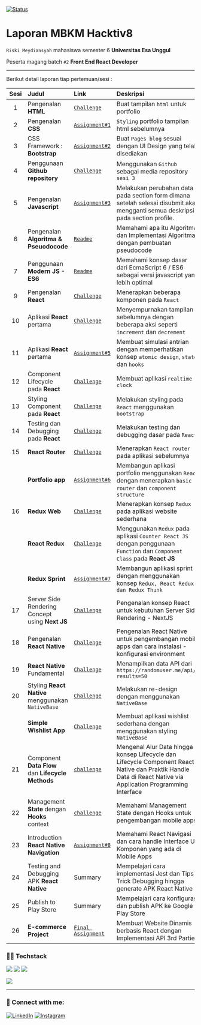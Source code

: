 [![Status](https://img.shields.io/badge/Done-dev-green.svg)](https://shields.io/)

# Laporan MBKM Hacktiv8

`Riski Meydiansyah` mahasiswa semester 6 **Universitas Esa Unggul**

Peserta magang batch `#2` **Front End React Developer**

---

Berikut detail laporan tiap pertemuan/sesi :

| Sesi | Judul                                             | Link                                                | Deskripsi                                                                                                                       |
| :--: | :------------------------------------------------ | :-------------------------------------------------- | :------------------------------------------------------------------------------------------------------------------------------ |
|  1   | Pengenalan **HTML**                               | [`Challenge`](/s1/index.html)                       | Buat tampilan `html` untuk portfolio                                                                                            |
|  2   | Pengenalan **CSS**                                | [`Assignment#1`](/s2/index.html)                    | `Styling` portfolio tampilan html sebelumnya                                                                                    |
|  3   | CSS Framework : **Bootstrap**                     | [`Assignment#2`](/s3/index.html)                    | Buat `Pages blog` sesuai dengan UI Design yang telah disediakan                                                                 |
|  4   | Penggunaan **Github repository**                  | [`Challenge`](/s3/index.html)                       | Menggunakan `Github` sebagai media repository `sesi 3`                                                                          |
|  5   | Pengenalan **Javascript**                         | [`Assignment#3`](/s5/index.html)                    | Melakukan perubahan data pada section form dimana setelah selesai disubmit akan mengganti semua deskripsi pada section profile. |
|  6   | Pengenalan **Algoritma & Pseuodocode**            | [`Readme`](/s6)                                     | Memahami apa itu Algoritma dan Implementasi Algoritma dengan pembuatan pseudocode                                               |
|  7   | Penggunaan **Modern JS - ES6**                    | [`Readme`](/s7)                                     | Memahami konsep dasar dari EcmaScript 6 / ES6 sebagai versi javascript yang lebih optimal                                       |
|  9   | Pengenalan **React**                              | [`Challenge`](/react/s9/react-with-webpack)         | Menerapkan beberapa komponen pada `React`                                                                                       |
|  10  | Aplikasi **React** pertama                        | [`Challenge`](/react/s10&s11/)                      | Menyempurnakan tampilan sebelumnya dengan beberapa aksi seperti `increment` dan `decrement`                                     |
|  11  | Aplikasi **React** pertama                        | [`Assignment#5`](/react/s10&s11/src/components/s11) | Membuat simulasi antrian dengan memperhatikan konsep `atomic design`, `state`, dan `hooks`                                      |
|  12  | Component Lifecycle pada **React**                | [`Challenge`](/react/s12)                           | Membuat aplikasi `realtime clock`                                                                                               |
|  13  | Styling Component pada **React**                  | [`Challenge`](/react/s13)                           | Melakukan styling pada `React` menggunakan `bootstrap`                                                                          |
|  14  | Testing dan Debugging pada **React**              | [`Challenge`](/react/s14)                           | Melakukan testing dan debugging dasar pada `React`                                                                              |
|  15  | **React Router**                                  | [`Challenge`](/react/s15/react-router-dom)          | Menerapkan `React router` pada aplikasi sebelumnya                                                                              |
|      | **Portfolio app**                                 | [`Assignment#6`](/react/s15/portfolio)              | Membangun aplikasi portfolio menggunakan `React` dengan menerapkan `basic router` dan `component structure`                     |
|  16  | **Redux Web**                                     | [`Challenge`](/react/s16/redux-web)                 | Menerapkan konsep `Redux` pada aplikasi website sederhana                                                                       |
|      | **React Redux**                                   | [`Challenge`](/react/s16/react-redux)               | Menggunakan `Redux` pada aplikasi `Counter React JS` dengan penggunaan `Function` dan `Component Class` pada **React JS**       |
|      | **Redux Sprint**                                  | [`Assignment#7`](/react/s16/react-sprint)           | Membangun aplikasi sprint dengan menggunakan konsep `Redux, React Redux, dan Redux Thunk`                                       |
|  17  | Server Side Rendering Concept using **Next JS**   | [`Challenge`](/react/s17/react-next)                | Pengenalan konsep React untuk kebutuhan Server Side Rendering - NextJS                                                          |
|  18  | Pengenalan **React Native**                       | [`Challenge`](/react-native/s18/AwesomeProject)     | Pengenalan React Native untuk pengembangan mobile apps dan cara instalasi - konfigurasi environment                             |
|  19  | **React Native** Fundamental                      | [`Challenge`](/react-native/s19/FirstApp)           | Menampilkan data API dari `https://randomuser.me/api/?results=50`                                                               |
|  20  | Styling **React Native** menggunakan `NativeBase` | [`Challenge`](/react-native/s20/ListCutomers)       | Melakukan re-design dengan menggunakan `NativeBase`                                                                             |
|      | **Simple Wishlist App**                           | [`Challenge`](/react-native/s20/WishlistApp)        | Membuat aplikasi wishlist sederhana dengan menggunakan styling `NativeBase`                                                     |
|  21  | Component **Data Flow** dan **Lifecycle Methods**  | [`challenge`](/react-native/s21)       | Mengenal Alur Data hingga konsep Lifecycle dan Lifecycle Component React Native dan Praktik Handle Data di React Native via Application Programming Interface		|
|  22  | Management **State** dengan **Hooks** context | [`challenge`](/react-native/s22)       | Memahami Management State dengan Hooks untuk pengembangan mobile apps 		 |
|  23  | Introduction **React Native Navigation** | [`Assignment#8`](/react-native/s23/ReactNavigation)       | Memahami React Navigasi dan cara handle Interface UI Komponen yang ada di Mobile Apps 		                                                                             |
|  24  | Testing and Debugging APK **React Native** | Summary       | Mempelajari cara implementasi Jest dan Tips Trick Debugging hingga generate APK React Native 		 		                                                                             |
|  25  | Publish to Play Store | Summary       | Mempelajari cara konfigurasi dan publish APK ke Google Play Store		  |
|  26  | **E-commerce Project** | [`Final Assignment`](https://github.com/meydiansyah/binstore)       | Membuat Website Dinamis berbasis React dengan Implementasi API 3rd Parties				  |

### 👨‍💻 Techstack

[![](https://img.shields.io/badge/-React-%23282C34?style=flat&logo=react)](https://reactjs.org/)
[![](https://img.shields.io/badge/Next-black?style=flat&logo=next.js)](https://nextjs.org/)
[![](https://img.shields.io/badge/-TailwindCss-%231a202c?style=flat&logo=tailwindcss)](https://tailwindcss.com/)

[![](https://img.shields.io/badge/-Vim-%2357A143?style=flat&logo=vim)](https://vim.org/)

---

### 🤝 Connect with me:

[![LinkedIn](https://img.shields.io/badge/linkedin-%230077B5.svg?style=for-the-badge&logo=linkedin&logoColor=white)](https://www.linkedin.com/in/meydiansyah/)
[![Instagram](https://img.shields.io/badge/Instagram-%23E4405F.svg?style=for-the-badge&logo=Instagram&logoColor=white)](https://www.instagram.com/meydiansyah__/)
